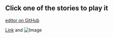 ## Click one of the stories to play it

[editor on GitHub](https://github.com/namedVariable/twine-somethingsmall/edit/main/docs/index.md) 

[Link](url) and ![Image](src)
